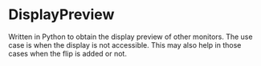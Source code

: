 # DisplayPreview

Written in Python to obtain the display preview of other monitors. The use case is when the display is not accessible. This may also help in those cases when the flip is added or not.
